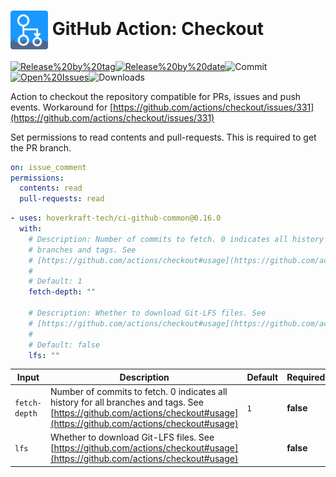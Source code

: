 <!-- start title -->

# <img src=".github/ghadocs/branding.svg" width="60px" align="center" alt="branding<icon:git-branch color:gray-dark>" /> GitHub Action: Checkout

<!-- end title -->
<!--
// jscpd:ignore-start
-->
<!-- start badges -->

<a href="https%3A%2F%2Fgithub.com%2Fhoverkraft-tech%2Fci-github-common%2Freleases%2Flatest"><img src="https://img.shields.io/github/v/release/hoverkraft-tech/ci-github-common?display_name=tag&sort=semver&logo=github&style=flat-square" alt="Release%20by%20tag" /></a><a href="https%3A%2F%2Fgithub.com%2Fhoverkraft-tech%2Fci-github-common%2Freleases%2Flatest"><img src="https://img.shields.io/github/release-date/hoverkraft-tech/ci-github-common?display_name=tag&sort=semver&logo=github&style=flat-square" alt="Release%20by%20date" /></a><img src="https://img.shields.io/github/last-commit/hoverkraft-tech/ci-github-common?logo=github&style=flat-square" alt="Commit" /><a href="https%3A%2F%2Fgithub.com%2Fhoverkraft-tech%2Fci-github-common%2Fissues"><img src="https://img.shields.io/github/issues/hoverkraft-tech/ci-github-common?logo=github&style=flat-square" alt="Open%20Issues" /></a><img src="https://img.shields.io/github/downloads/hoverkraft-tech/ci-github-common/total?logo=github&style=flat-square" alt="Downloads" />

<!-- end badges -->
<!--
// jscpd:ignore-end
-->
<!-- start description -->

Action to checkout the repository compatible for PRs, issues and push events. Workaround for [https://github.com/actions/checkout/issues/331](https://github.com/actions/checkout/issues/331)

<!-- end description -->
<!-- start contents -->
<!-- end contents -->

Set permissions to read contents and pull-requests. This is required to get the PR branch.

```yaml
on: issue_comment
permissions:
  contents: read
  pull-requests: read
```

<!-- start usage -->

```yaml
- uses: hoverkraft-tech/ci-github-common@0.16.0
  with:
    # Description: Number of commits to fetch. 0 indicates all history for all
    # branches and tags. See
    # [https://github.com/actions/checkout#usage](https://github.com/actions/checkout#usage)
    #
    # Default: 1
    fetch-depth: ""

    # Description: Whether to download Git-LFS files. See
    # [https://github.com/actions/checkout#usage](https://github.com/actions/checkout#usage)
    #
    # Default: false
    lfs: ""
```

<!-- end usage -->
<!-- start inputs -->

| **Input**                | **Description**                                                                                                                                                           | **Default**    | **Required** |
| ------------------------ | ------------------------------------------------------------------------------------------------------------------------------------------------------------------------- | -------------- | ------------ |
| <code>fetch-depth</code> | Number of commits to fetch. 0 indicates all history for all branches and tags. See [https://github.com/actions/checkout#usage](https://github.com/actions/checkout#usage) | <code>1</code> | **false**    |
| <code>lfs</code>         | Whether to download Git-LFS files. See [https://github.com/actions/checkout#usage](https://github.com/actions/checkout#usage)                                             |                | **false**    |

<!-- end inputs -->
<!-- start outputs -->
<!-- end outputs -->
<!-- start [.github/ghadocs/examples/] -->
<!-- end [.github/ghadocs/examples/] -->
